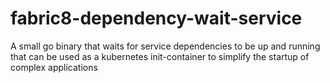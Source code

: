 # fabric8-dependency-wait-service
A small go binary that waits for service dependencies to be up and running that can be used as a kubernetes init-container to simplify the startup of complex applications
